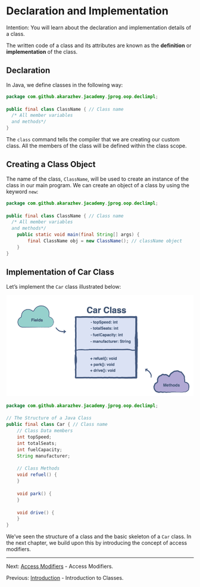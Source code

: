 # Declaration and Implementation

Intention: You will learn about the declaration and implementation details of a class.

The written code of a class and its attributes are known as the <b>definition</b> or <b>implementation</b> of the class.

## Declaration

In Java, we define classes in the following way:

```java
package com.github.akarazhev.jacademy.jprog.oop.declimpl;

public final class ClassName { // Class name
  /* All member variables
  and methods*/
}
```

The `class` command tells the compiler that we are creating our custom class. All the members of the class will be 
defined within the class scope.

## Creating a Class Object

The name of the class, `ClassName`, will be used to create an instance of the class in our main program. 
We can create an object of a class by using the keyword `new`:

```java
package com.github.akarazhev.jacademy.jprog.oop.declimpl;

public final class ClassName { // Class name
  /* All member variables
  and methods*/
    public static void main(final String[] args) {
        final ClassName obj = new ClassName(); // className object
    }
}
```

## Implementation of Car Class

Let’s implement the `Car` class illustrated below:

![alt text](../../etc/oop/car_class.png "Car Class")

```java
package com.github.akarazhev.jacademy.jprog.oop.declimpl;

// The Structure of a Java Class
public final class Car { // Class name
    // Class Data members
    int topSpeed;
    int totalSeats;
    int fuelCapacity;
    String manufacturer;

    // Class Methods
    void refuel() {
    }

    void park() {
    }

    void drive() {
    }
}
```

We’ve seen the structure of a class and the basic skeleton of a `Car` class. In the next chapter, 
we build upon this by introducing the concept of access modifiers.

<hr>

Next: [Access Modifiers](modifiers.md "Access Modifiers") - Access Modifiers.

Previous: [Introduction](introduction.md "Introduction to Classes") - Introduction to Classes.